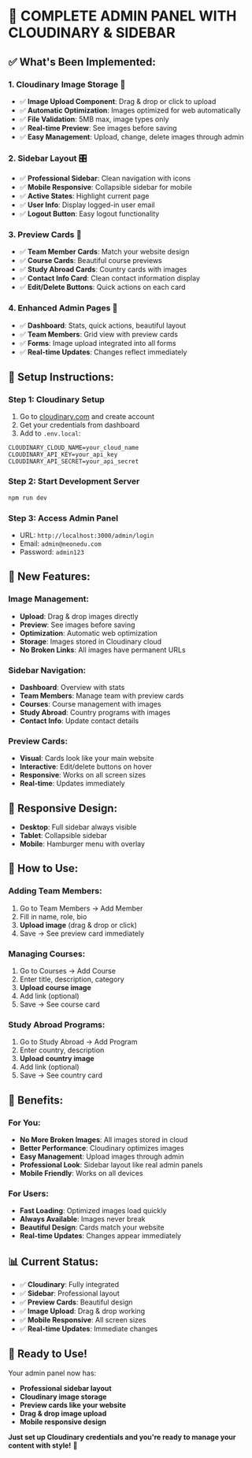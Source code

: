 # 🎉 COMPLETE ADMIN PANEL WITH CLOUDINARY & SIDEBAR

## ✅ What's Been Implemented:

### 1. **Cloudinary Image Storage** 📸
- ✅ **Image Upload Component**: Drag & drop or click to upload
- ✅ **Automatic Optimization**: Images optimized for web automatically
- ✅ **File Validation**: 5MB max, image types only
- ✅ **Real-time Preview**: See images before saving
- ✅ **Easy Management**: Upload, change, delete images through admin

### 2. **Sidebar Layout** 🎛️
- ✅ **Professional Sidebar**: Clean navigation with icons
- ✅ **Mobile Responsive**: Collapsible sidebar for mobile
- ✅ **Active States**: Highlight current page
- ✅ **User Info**: Display logged-in user email
- ✅ **Logout Button**: Easy logout functionality

### 3. **Preview Cards** 🎨
- ✅ **Team Member Cards**: Match your website design
- ✅ **Course Cards**: Beautiful course previews
- ✅ **Study Abroad Cards**: Country cards with images
- ✅ **Contact Info Card**: Clean contact information display
- ✅ **Edit/Delete Buttons**: Quick actions on each card

### 4. **Enhanced Admin Pages** 🚀
- ✅ **Dashboard**: Stats, quick actions, beautiful layout
- ✅ **Team Members**: Grid view with preview cards
- ✅ **Forms**: Image upload integrated into all forms
- ✅ **Real-time Updates**: Changes reflect immediately

## 🔧 **Setup Instructions:**

### **Step 1: Cloudinary Setup**
1. Go to [cloudinary.com](https://cloudinary.com) and create account
2. Get your credentials from dashboard
3. Add to `.env.local`:
```env
CLOUDINARY_CLOUD_NAME=your_cloud_name
CLOUDINARY_API_KEY=your_api_key
CLOUDINARY_API_SECRET=your_api_secret
```

### **Step 2: Start Development Server**
```bash
npm run dev
```

### **Step 3: Access Admin Panel**
- URL: `http://localhost:3000/admin/login`
- Email: `admin@neonedu.com`
- Password: `admin123`

## 🎨 **New Features:**

### **Image Management:**
- **Upload**: Drag & drop images directly
- **Preview**: See images before saving
- **Optimization**: Automatic web optimization
- **Storage**: Images stored in Cloudinary cloud
- **No Broken Links**: All images have permanent URLs

### **Sidebar Navigation:**
- **Dashboard**: Overview with stats
- **Team Members**: Manage team with preview cards
- **Courses**: Course management with images
- **Study Abroad**: Country programs with images
- **Contact Info**: Update contact details

### **Preview Cards:**
- **Visual**: Cards look like your main website
- **Interactive**: Edit/delete buttons on hover
- **Responsive**: Works on all screen sizes
- **Real-time**: Updates immediately

## 📱 **Responsive Design:**
- **Desktop**: Full sidebar always visible
- **Tablet**: Collapsible sidebar
- **Mobile**: Hamburger menu with overlay

## 🎯 **How to Use:**

### **Adding Team Members:**
1. Go to Team Members → Add Member
2. Fill in name, role, bio
3. **Upload image** (drag & drop or click)
4. Save → See preview card immediately

### **Managing Courses:**
1. Go to Courses → Add Course
2. Enter title, description, category
3. **Upload course image**
4. Add link (optional)
5. Save → See course card

### **Study Abroad Programs:**
1. Go to Study Abroad → Add Program
2. Enter country, description
3. **Upload country image**
4. Add link (optional)
5. Save → See country card

## 🚀 **Benefits:**

### **For You:**
- **No More Broken Images**: All images stored in cloud
- **Better Performance**: Cloudinary optimizes images
- **Easy Management**: Upload images through admin
- **Professional Look**: Sidebar layout like real admin panels
- **Mobile Friendly**: Works on all devices

### **For Users:**
- **Fast Loading**: Optimized images load quickly
- **Always Available**: Images never break
- **Beautiful Design**: Cards match your website
- **Real-time Updates**: Changes appear immediately

## 📊 **Current Status:**
- ✅ **Cloudinary**: Fully integrated
- ✅ **Sidebar**: Professional layout
- ✅ **Preview Cards**: Beautiful design
- ✅ **Image Upload**: Drag & drop working
- ✅ **Mobile Responsive**: All screen sizes
- ✅ **Real-time Updates**: Immediate changes

## 🎉 **Ready to Use!**

Your admin panel now has:
- **Professional sidebar layout**
- **Cloudinary image storage**
- **Preview cards like your website**
- **Drag & drop image upload**
- **Mobile responsive design**

**Just set up Cloudinary credentials and you're ready to manage your content with style!** 🚀


